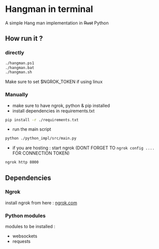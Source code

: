 # Hangman in terminal
A simple Hang man implementation in ~~Rust~~ Python

## How run it ?
### directly
```bash
./hangman.ps1
./hangman.bat
./hangman.sh
```

Make sure to set $NGROK_TOKEN if using linux
### Manually
- make sure to have ngrok, python & pip installed
- install dependencies in requirements.txt
```bash
pip install -r ./requirements.txt
```
- run the main script
```bash
python ./python_impl/src/main.py
```
- if you are hosting : start ngrok (DONT FORGET TO `ngrok config ....` FOR CONNECTION TOKEN)
```bash
ngrok http 8000 
```


## Dependencies
### Ngrok 
install ngrok from here : [ngrok.com](https://ngrok.com)
### Python modules
modules to be installed :
- websockets
- requests

